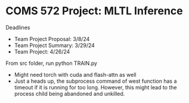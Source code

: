 # COMS 572 Project: MLTL Inference
Deadlines
- Team Project Proposal: 3/8/24
- Team Project Summary: 3/29/24
- Team Project: 4/26/24

From src folder, run python TRAIN.py
- Might need torch with cuda and flash-attn as well
- Just a heads up, the subprocess command of west function has a timeout if it is running for too long. However, this might lead to the process child being abandoned and unkilled.
